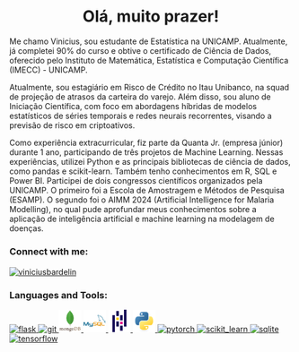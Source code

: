 <h1 align="center">Olá, muito prazer!</h1>

Me chamo Vinicius, sou estudante de Estatística na UNICAMP. Atualmente, já completei 90% do curso e obtive o certificado de Ciência de Dados, oferecido pelo Instituto de Matemática, Estatística e Computação Científica (IMECC) - UNICAMP.

Atualmente, sou estagiário em Risco de Crédito no Itau Unibanco, na squad de projeção de atrasos da carteira do varejo. Além disso, sou aluno de Iniciação Científica, com foco em abordagens híbridas de modelos estatísticos de séries temporais e redes neurais recorrentes, visando a previsão de risco em criptoativos.

Como experiência extracurricular, fiz parte da Quanta Jr. (empresa júnior) durante 1 ano, participando de três projetos de Machine Learning. Nessas experiências, utilizei Python e as principais bibliotecas de ciência de dados, como pandas e scikit-learn. Também tenho conhecimentos em R, SQL e Power BI. Participei de dois congressos científicos organizados pela UNICAMP. O primeiro foi a Escola de Amostragem e Métodos de Pesquisa (ESAMP). O segundo foi o AIMM 2024 (Artificial Intelligence for Malaria Modelling), no qual pude aprofundar meus conhecimentos sobre a aplicação de inteligência artificial e machine learning na modelagem de doenças.



<h3 align="left">Connect with me:</h3>
<p align="left">
<a href="https://www.linkedin.com/in/vinicius-bardelin-5496a7217/" target="blank"><img align="center" src="https://raw.githubusercontent.com/rahuldkjain/github-profile-readme-generator/master/src/images/icons/Social/linked-in-alt.svg" alt="viniciusbardelin" height="30" width="40" /></a>
</p>

<h3 align="left">Languages and Tools:</h3>
<p align="left"> <a href="https://flask.palletsprojects.com/" target="_blank" rel="noreferrer"> <img src="https://www.vectorlogo.zone/logos/pocoo_flask/pocoo_flask-icon.svg" alt="flask" width="40" height="40"/> </a> <a href="https://git-scm.com/" target="_blank" rel="noreferrer"> <img src="https://www.vectorlogo.zone/logos/git-scm/git-scm-icon.svg" alt="git" width="40" height="40"/> </a> <a href="https://www.mongodb.com/" target="_blank" rel="noreferrer"> <img src="https://raw.githubusercontent.com/devicons/devicon/master/icons/mongodb/mongodb-original-wordmark.svg" alt="mongodb" width="40" height="40"/> </a> <a href="https://www.mysql.com/" target="_blank" rel="noreferrer"> <img src="https://raw.githubusercontent.com/devicons/devicon/master/icons/mysql/mysql-original-wordmark.svg" alt="mysql" width="40" height="40"/> </a> <a href="https://pandas.pydata.org/" target="_blank" rel="noreferrer"> <img src="https://raw.githubusercontent.com/devicons/devicon/2ae2a900d2f041da66e950e4d48052658d850630/icons/pandas/pandas-original.svg" alt="pandas" width="40" height="40"/> </a> <a href="https://www.python.org" target="_blank" rel="noreferrer"> <img src="https://raw.githubusercontent.com/devicons/devicon/master/icons/python/python-original.svg" alt="python" width="40" height="40"/> </a> <a href="https://pytorch.org/" target="_blank" rel="noreferrer"> <img src="https://www.vectorlogo.zone/logos/pytorch/pytorch-icon.svg" alt="pytorch" width="40" height="40"/> </a> <a href="https://scikit-learn.org/" target="_blank" rel="noreferrer"> <img src="https://upload.wikimedia.org/wikipedia/commons/0/05/Scikit_learn_logo_small.svg" alt="scikit_learn" width="40" height="40"/> </a> <a href="https://www.sqlite.org/" target="_blank" rel="noreferrer"> <img src="https://www.vectorlogo.zone/logos/sqlite/sqlite-icon.svg" alt="sqlite" width="40" height="40"/> </a> <a href="https://www.tensorflow.org" target="_blank" rel="noreferrer"> <img src="https://www.vectorlogo.zone/logos/tensorflow/tensorflow-icon.svg" alt="tensorflow" width="40" height="40"/> </a> </p>

